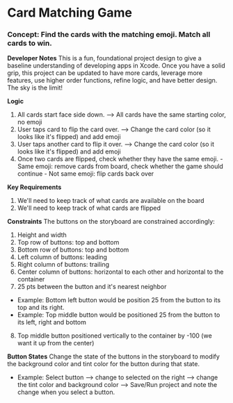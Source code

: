 # Card Matching Game

### Concept: Find the cards with the matching emoji. Match all cards to win. 

**Developer Notes** 
This is a fun, foundational project design to give a baseline understanding of developing apps in Xcode. Once you have a solid grip, this project can be updated to have more cards, leverage more features, use higher order functions, refine logic, and have better design. The sky is the limit! 


**Logic**
1. All cards start face side down.  —> All cards have the same starting color, no emoji
2. User taps card  to flip the card over. —> Change the card color (so it looks like it's flipped) and add emoji
3. User taps another card to flip it over. —> Change the card color (so it looks like it's flipped) and add emoji
4. Once two cards are flipped, check whether they have the same emoji.
        - Same emoji: remove cards from board, check whether the game should continue
        - Not same emoji: flip cards back over


**Key Requirements** 
1. We'll need to keep track of what cards are available on the board
2. We'll need to keep track of what cards are flipped


**Constraints**
The buttons on the storyboard are constrained accordingly:
1. Height and width
2. Top row of buttons: top and bottom
3. Bottom row of buttons: top and bottom
4. Left column of buttons: leading
5. Right column of buttons: trailing
6. Center column of buttons: horizontal to each other and horizontal to the container
7. 25 pts between the button and it's nearest neighbor
- Example: Bottom left button would be position 25 from the button to its top and its right. 
- Example: Top middle button would be positioned 25 from the button to its left, right and bottom
8. Top middle button positioned vertically to the container by -100 (we want it up from the center)


**Button States**
Change the state of the buttons in the storyboard to modify the background color and tint color for the button during that state.
- Example: Select button --> change to selected on the right --> change the tint color and background color --> Save/Run project and note the change when you select a button.

